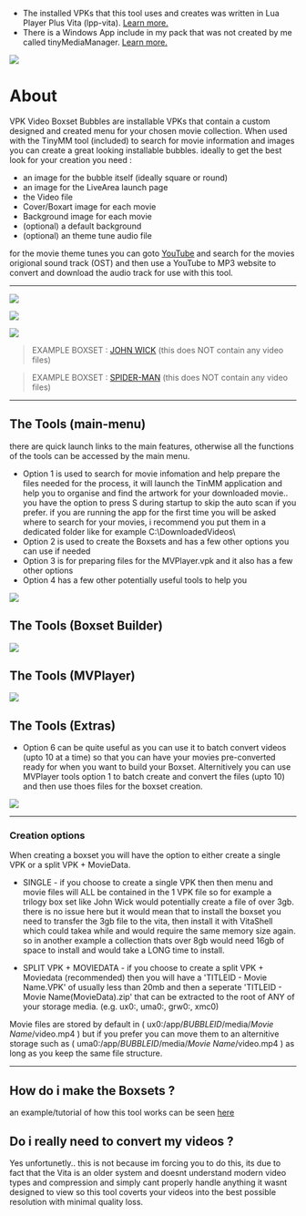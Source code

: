 * The installed VPKs that this tool uses and creates was written in Lua Player Plus Vita (lpp-vita). [Learn more.](https://github.com/Rinnegatamante/lpp-vita)
* There is a Windows App include in my pack that was not created by me called tinyMediaManager. [Learn more.](https://www.tinymediamanager.org/)

![](https://github.com/AntHJ/Boxset-Bubble-Creator/blob/main/AppImage.png)

# About

VPK Video Boxset Bubbles are installable VPKs that contain a custom designed and created menu for your chosen movie collection. When used with the TinyMM tool (included) to search for movie information and images you can create a great looking installable bubbles. ideally to get the best look for your creation you need :
- an image for the bubble itself (ideally square or round)
- an image for the LiveArea launch page
- the Video file
- Cover/Boxart image for each movie
- Background image for each movie
- (optional) a default background
- (optional) an theme tune audio file

for the movie theme tunes you can goto [YouTube](https://www.youtube.com/results?search_query=Movie+OST) and search for the movies origional sound track (OST) and then use a YouTube to MP3 website to convert and download the audio track for use with this tool.

-----
![](https://github.com/AntHJ/Boxset-Bubble-Creator/blob/main/Boxsets.jpg)

![](https://github.com/AntHJ/Boxset-Bubble-Creator/blob/main/JW1.jpg)

![](https://github.com/AntHJ/Boxset-Bubble-Creator/blob/main/JW2.jpg)

>EXAMPLE BOXSET : [JOHN WICK](https://github.com/AntHJ/Boxset-Bubble-Creator/blob/main/JOHNWICK0%20-%20John%20Wick.vpk) (this does NOT contain any video files)

>EXAMPLE BOXSET : [SPIDER-MAN](https://github.com/AntHJ/Boxset-Bubble-Creator/blob/main/SPIDERMAN%20-%20Spider-Man.vpk) (this does NOT contain any video files)

------
## The Tools (main-menu)
there are quick launch links to the main features, otherwise all the functions of the tools can be accessed by the main menu.
- Option 1 is used to search for movie infomation and help prepare the files needed for the process, it will launch the TinMM application and help you to organise and find the artwork for your downloaded movie.. you have the option to press S during startup to skip the auto scan if you prefer. if you are running the app for the first time you will be asked where to search for your movies, i recommend you put them in a dedicated folder like for example C:\DownloadedVideos\
- Option 2 is used to create the Boxsets and has a few other options you can use if needed
- Option 3 is for preparing files for the MVPlayer.vpk and it also has a few other options
- Option 4 has a few other potentially useful tools to help you

![](https://github.com/AntHJ/Boxset-Bubble-Creator/blob/main/Menu.webp)

## The Tools (Boxset Builder)

![](https://github.com/AntHJ/Boxset-Bubble-Creator/blob/main/Builder.webp)

## The Tools (MVPlayer)

![](https://github.com/AntHJ/Boxset-Bubble-Creator/blob/main/Player.webp)

## The Tools (Extras)
- Option 6 can be quite useful as you can use it to batch convert videos (upto 10 at a time) so that you can have your movies pre-converted ready for when you want to build your Boxset. Alternitively you can use MVPlayer tools option 1 to batch create and convert the files (upto 10) and then use thoes files for the boxset creation.

![](https://github.com/AntHJ/Boxset-Bubble-Creator/blob/main/Extras.webp)

------
### Creation options
When creating a boxset you will have the option to either create a single VPK or a split VPK + MovieData.
- SINGLE - if you choose to create a single VPK then then menu and movie files will ALL be contained in the 1 VPK file so for example a trilogy box set like John Wick would potentially create a file of over 3gb. there is no issue here but it would mean that to install the boxset you need to transfer the 3gb file to the vita, then install it with VitaShell which could takea while and would require the same memory size again. so in another example a collection thats over 8gb would need 16gb of space to install and would take a LONG time to install.

- SPLIT VPK + MOVIEDATA - if you choose to create a split VPK + Moviedata (recommended) then you will have a 'TITLEID - Movie Name.VPK' of usually less than 20mb and then a seperate 'TITLEID - Movie Name(MovieData).zip' that can be extracted to the root of ANY of your storage media. (e.g. ux0:, uma0:, grw0:, xmc0)

Movie files are stored by default in ( ux0:/app/*BUBBLEID*/media/*Movie Name*/video.mp4 ) but if you prefer you can move them to an alternitive storage such as ( uma0:/app/*BUBBLEID*/media/*Movie Name*/video.mp4 ) as long as you keep the same file structure.

------
## How do i make the Boxsets ?
an example/tutorial of how this tool works can be seen [here](https://www.youtube.com/watch?v=0UBnZmmHM_I)

## Do i really need to convert my videos ?
Yes unfortunetly.. this is not because im forcing you to do this,  its due to fact that the Vita is an older system and doesnt understand modern video types and compression and simply cant properly handle anything it wasnt designed to view so this tool coverts your videos into the best possible resolution with minimal quality loss.

